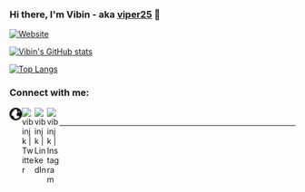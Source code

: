 ### Hi there, I'm Vibin - aka [viper25][website] 👋 

[![Website](https://img.shields.io/website?label=vibinjk.com&style=for-the-badge&url=https%3A%2F%2Fvibinjk.com)](https://vibinjk.com)

[![Vibin's GitHub stats](https://github-readme-stats.vercel.app/api?username=viper25&count_private=true&show_icons=true&theme=gruvbox)](https://github.com/anuraghazra/github-readme-stats)

[![Top Langs](https://github-readme-stats.vercel.app/api/top-langs/?username=viper25&layout=compact)](https://github.com/anuraghazra/github-readme-stats)


### Connect with me:

[<img align="left" alt="vibinjk.com" width="22px" src="https://raw.githubusercontent.com/iconic/open-iconic/master/svg/globe.svg" />][website]
[<img align="left" alt="vibinjk | Twitter" width="22px" src="https://cdn.jsdelivr.net/npm/simple-icons@v3/icons/twitter.svg" />][twitter]
[<img align="left" alt="vibinjk | LinkedIn" width="22px" src="https://cdn.jsdelivr.net/npm/simple-icons@v3/icons/linkedin.svg" />][linkedin]
[<img align="left" alt="vibinjk | Instagram" width="22px" src="https://cdn.jsdelivr.net/npm/simple-icons@v3/icons/instagram.svg" />][instagram]

<br />

---

[website]: https://vibinjk.com
[twitter]: https://twitter.com/vibinjk
[instagram]: https://instagram.com/vibinjk
[linkedin]: https://linkedin.com/in/vibinjk
